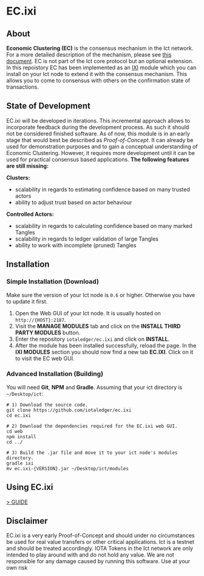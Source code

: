 # EC.ixi

## About

**Economic Clustering (EC)** is the consensus mechanism in the Ict network. For a more detailed description of the
mechanism, please see [this document](https://github.com/iotaledger/ict/blob/master/docs/EC.md). EC is not part of
the Ict core protocol but an optional extension. In this repoistory EC has been implemented as an [IXI](https://github.com/iotaledger/ixi)
module which you can install on your Ict node to extend it with the consensus mechanism. This allows you to come to
consensus with others on the confirmation state of transactions.

## State of Development

EC.ixi will be developed in iterations. This incremental approach allows to incorporate feedback during the development process. As such it should not be considered finished software. As of now, this module is in an early stage that would best be described as *Proof-of-Concept*. It can already be used for demonstration purposes and to gain a conceptual understanding of Economic Clustering. However, it requires more development until it can be used for practical consensus based applications. **The following features are still missing:**

**Clusters:**
* scalability in regards to estimating confidence based on many trusted actors
* ability to adjust trust based on actor behaviour

**Controlled Actors:**
* scalability in regards to calculating confidence based on many marked Tangles
* scalability in regards to ledger validation of large Tangles
* ability to work with incomplete (pruned) Tangles

## Installation

### Simple Installation (Download)

Make sure the version of your Ict node is `0.6` or higher. Otherwise you have to update it first.

1) Open the Web GUI of your Ict node. It is usually hosted on `http://{HOST}:2187`.
2) Visit the **MANAGE MODULES** tab and click on the **INSTALL THIRD PARTY MODULES** button.
3) Enter the repository `iotaledger/ec.ixi` and click on **INSTALL**.
4) After the module has been installed successfully, reload the page. In the **IXI MODULES** section you should now
find a new tab **EC.IXI**. Click on it to visit the EC web GUI.

### Advanced Installation (Building)

You will need **Git**, **NPM** and **Gradle**. Assuming that your ict directory is `~/Desktop/ict`:

```shell
# 1) Download the source code.
git clone https://github.com/iotaledger/ec.ixi
cd ec.ixi

# 2) Download the dependencies required for the EC.ixi web GUI.
cd web
npm install
cd ../

# 3) Build the .jar file and move it to your ict node's modules directory.
gradle ixi
mv ec.ixi-{VERSION}.jar ~/Desktop/ict/modules
```

## Using EC.ixi

[> GUIDE](https://github.com/iotaledger/ec.ixi/tree/master/docs/USING.md)

## Disclaimer

EC.ixi is a very early Proof-of-Concept and should under no circumstances be used for real value transfers or other
critical applications. Ict is a testnet and should be treated accordingly. IOTA Tokens in the Ict network are only
intended to play around with and do not hold any value. We are not responsible for any damage caused by running this
software. Use at your own risk
